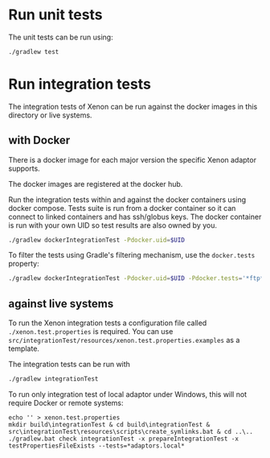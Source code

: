 # Run unit tests

The unit tests can be run using:
```bash
./gradlew test
```

# Run integration tests

The integration tests of Xenon can be run against the docker images in this directory or live systems.
 
## with Docker

There is a docker image for each major version the specific Xenon adaptor supports.

The docker images are registered at the docker hub.

Run the integration tests within and against the docker containers using docker compose. 
Tests suite is run from a docker container so it can connect to linked containers and has ssh/globus keys. 
The docker container is run with your own UID so test results are also owned by you.

```bash
./gradlew dockerIntegrationTest -Pdocker.uid=$UID
```

To filter the tests using Gradle's filtering mechanism, use the `docker.tests` property:

```bash
./gradlew dockerIntegrationTest -Pdocker.uid=$UID -Pdocker.tests='*ftp*'
```

## against live systems

To run the Xenon integration tests a configuration file called `./xenon.test.properties` is required. 
You can use `src/integrationTest/resources/xenon.test.properties.examples` as a template.

The integration tests can be run with
```bash
./gradlew integrationTest
```

To run only integration test of local adaptor under Windows, this will not require Docker or remote systems:
```
echo '' > xenon.test.properties
mkdir build\integrationTest & cd build\integrationTest & src\integrationTest\resources\scripts\create_symlinks.bat & cd ..\..
./gradlew.bat check integrationTest -x prepareIntegrationTest -x testPropertiesFileExists --tests=*adaptors.local*
```